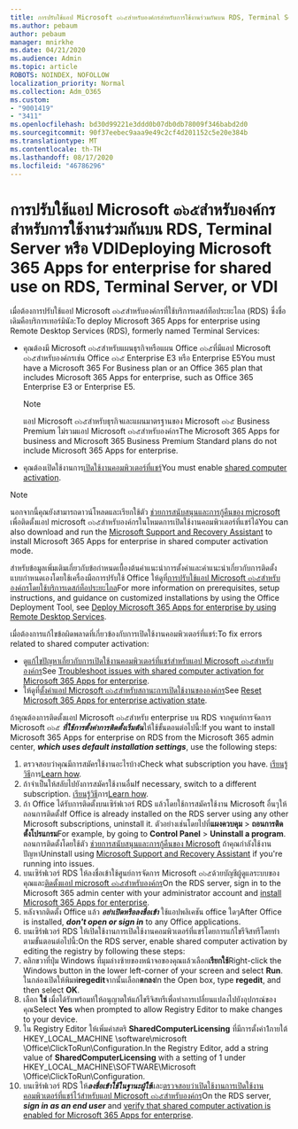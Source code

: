 ```yaml
---
title: การปรับใช้แอป Microsoft ๓๖๕สำหรับองค์กรสำหรับการใช้งานร่วมกันบน RDS, Terminal Server หรือ VDI
ms.author: pebaum
author: pebaum
manager: mnirkhe
ms.date: 04/21/2020
ms.audience: Admin
ms.topic: article
ROBOTS: NOINDEX, NOFOLLOW
localization_priority: Normal
ms.collection: Adm_O365
ms.custom:
- "9001419"
- "3411"
ms.openlocfilehash: bd30d99221e3ddd0b07db0db78009f346babd2d0
ms.sourcegitcommit: 90f37eebec9aaa9e49c2cf4d201152c5e20e384b
ms.translationtype: MT
ms.contentlocale: th-TH
ms.lasthandoff: 08/17/2020
ms.locfileid: "46786296"
---
```

# <a name="deploying-microsoft-365-apps-for-enterprise-for-shared-use-on-rds-terminal-server-or-vdi"></a><span data-ttu-id="ef7b4-102">การปรับใช้แอป Microsoft ๓๖๕สำหรับองค์กรสำหรับการใช้งานร่วมกันบน RDS, Terminal Server หรือ VDI</span><span class="sxs-lookup"><span data-stu-id="ef7b4-102">Deploying Microsoft 365 Apps for enterprise for shared use on RDS, Terminal Server, or VDI</span></span>

<span data-ttu-id="ef7b4-103">เมื่อต้องการปรับใช้แอป Microsoft ๓๖๕สำหรับองค์กรที่ใช้บริการเดสก์ท็อประยะไกล (RDS) ซึ่งชื่อเดิมคือบริการเทอร์มินัล:</span><span class="sxs-lookup"><span data-stu-id="ef7b4-103">To deploy Microsoft 365 Apps for enterprise using Remote Desktop Services (RDS), formerly named Terminal Services:</span></span>
- <span data-ttu-id="ef7b4-104">คุณต้องมี Microsoft ๓๖๕สำหรับแผนธุรกิจหรือแผน Office ๓๖๕ที่มีแอป Microsoft ๓๖๕สำหรับองค์กรเช่น Office ๓๖๕ Enterprise E3 หรือ Enterprise E5</span><span class="sxs-lookup"><span data-stu-id="ef7b4-104">You must have a Microsoft 365 For Business plan or an Office 365 plan that includes Microsoft 365 Apps for enterprise, such as Office 365 Enterprise E3 or Enterprise E5.</span></span>
   > [!NOTE] 
   > <span data-ttu-id="ef7b4-105">แอป Microsoft ๓๖๕สำหรับธุรกิจและแผนมาตรฐานของ Microsoft ๓๖๕ Business Premium ไม่รวมแอป Microsoft ๓๖๕สำหรับองค์กร</span><span class="sxs-lookup"><span data-stu-id="ef7b4-105">The Microsoft 365 Apps for business and Microsoft 365 Business Premium Standard plans do not include Microsoft 365 Apps for enterprise.</span></span>
- <span data-ttu-id="ef7b4-106">คุณต้องเปิดใช้งานการ[เปิดใช้งานคอมพิวเตอร์ที่แชร์](https://docs.microsoft.com/DeployOffice/overview-shared-computer-activation)</span><span class="sxs-lookup"><span data-stu-id="ef7b4-106">You must enable [shared computer activation](https://docs.microsoft.com/DeployOffice/overview-shared-computer-activation).</span></span>

> [!NOTE]
> <span data-ttu-id="ef7b4-107">นอกจากนี้คุณยังสามารถดาวน์โหลดและเรียกใช้ตัว [ช่วยการสนับสนุนและการกู้คืนของ microsoft](https://aka.ms/SaRA_OfficeSCA_M365Portal) เพื่อติดตั้งแอป microsoft ๓๖๕สำหรับองค์กรในโหมดการเปิดใช้งานคอมพิวเตอร์ที่แชร์ได้</span><span class="sxs-lookup"><span data-stu-id="ef7b4-107">You can also download and run the [Microsoft Support and Recovery Assistant](https://aka.ms/SaRA_OfficeSCA_M365Portal) to install Microsoft 365 Apps for enterprise in shared computer activation mode.</span></span>

<span data-ttu-id="ef7b4-108">สำหรับข้อมูลเพิ่มเติมเกี่ยวกับข้อกำหนดเบื้องต้นคำแนะนำการตั้งค่าและคำแนะนำเกี่ยวกับการติดตั้งแบบกำหนดเองโดยใช้เครื่องมือการปรับใช้ Office ให้ดูที่[การปรับใช้แอป Microsoft ๓๖๕สำหรับองค์กรโดยใช้บริการเดสก์ท็อประยะไกล](https://docs.microsoft.com/DeployOffice/deploy-microsoft-365-apps-remote-desktop-services)</span><span class="sxs-lookup"><span data-stu-id="ef7b4-108">For more information on prerequisites, setup instructions, and guidance on customized installations by using the Office Deployment Tool, see [Deploy Microsoft 365 Apps for enterprise by using Remote Desktop Services](https://docs.microsoft.com/DeployOffice/deploy-microsoft-365-apps-remote-desktop-services).</span></span>

<span data-ttu-id="ef7b4-109">เมื่อต้องการแก้ไขข้อผิดพลาดที่เกี่ยวข้องกับการเปิดใช้งานคอมพิวเตอร์ที่แชร์:</span><span class="sxs-lookup"><span data-stu-id="ef7b4-109">To fix errors related to shared computer activation:</span></span>
- <span data-ttu-id="ef7b4-110">ดู[แก้ไขปัญหาเกี่ยวกับการเปิดใช้งานคอมพิวเตอร์ที่แชร์สำหรับแอป Microsoft ๓๖๕สำหรับองค์กร](https://docs.microsoft.com/DeployOffice/troubleshoot-shared-computer-activation)</span><span class="sxs-lookup"><span data-stu-id="ef7b4-110">See [Troubleshoot issues with shared computer activation for Microsoft 365 Apps for enterprise](https://docs.microsoft.com/DeployOffice/troubleshoot-shared-computer-activation).</span></span>
- <span data-ttu-id="ef7b4-111">ให้ดูที่[ตั้งค่าแอป Microsoft ๓๖๕สำหรับสถานะการเปิดใช้งานขององค์กร](https://go.microsoft.com/fwlink/?linkid=2109218)</span><span class="sxs-lookup"><span data-stu-id="ef7b4-111">See [Reset Microsoft 365 Apps for enterprise activation state](https://go.microsoft.com/fwlink/?linkid=2109218).</span></span>

<span data-ttu-id="ef7b4-112">ถ้าคุณต้องการติดตั้งแอป Microsoft ๓๖๕สำหรับ enterprise บน RDS จากศูนย์การจัดการ Microsoft ๓๖๕ ***ที่ใช้การตั้งค่าการติดตั้งเริ่มต้น***ให้ใช้ขั้นตอนต่อไปนี้:</span><span class="sxs-lookup"><span data-stu-id="ef7b4-112">If you want to install Microsoft 365 Apps for enterprise on RDS from the Microsoft 365 admin center, ***which uses default installation settings***, use the following steps:</span></span>

1.    <span data-ttu-id="ef7b4-113">ตรวจสอบว่าคุณมีการสมัครใช้งานอะไรบ้าง</span><span class="sxs-lookup"><span data-stu-id="ef7b4-113">Check what subscription you have.</span></span> <span data-ttu-id="ef7b4-114">[เรียนรู้วิธี](https://docs.microsoft.com/microsoft-365/admin/admin-overview/what-subscription-do-i-have)การ</span><span class="sxs-lookup"><span data-stu-id="ef7b4-114">[Learn how](https://docs.microsoft.com/microsoft-365/admin/admin-overview/what-subscription-do-i-have).</span></span>
2.    <span data-ttu-id="ef7b4-115">ถ้าจำเป็นให้สลับไปยังการสมัครใช้งานอื่น</span><span class="sxs-lookup"><span data-stu-id="ef7b4-115">If necessary, switch to a different subscription.</span></span> <span data-ttu-id="ef7b4-116">[เรียนรู้วิธี](https://docs.microsoft.com/microsoft-365/commerce/subscriptions/switch-to-a-different-plan)การ</span><span class="sxs-lookup"><span data-stu-id="ef7b4-116">[Learn how](https://docs.microsoft.com/microsoft-365/commerce/subscriptions/switch-to-a-different-plan).</span></span>
3.    <span data-ttu-id="ef7b4-117">ถ้า Office ได้รับการติดตั้งบนเซิร์ฟเวอร์ RDS แล้วโดยใช้การสมัครใช้งาน Microsoft อื่นๆให้ถอนการติดตั้ง</span><span class="sxs-lookup"><span data-stu-id="ef7b4-117">If Office is already installed on the RDS server using any other Microsoft subscriptions, uninstall it.</span></span> <span data-ttu-id="ef7b4-118">ตัวอย่างเช่นโดยไปที่**แผงควบคุม**  >  **ถอนการติดตั้งโปรแกรม**</span><span class="sxs-lookup"><span data-stu-id="ef7b4-118">For example, by going to **Control Panel** > **Uninstall a program**.</span></span> <span data-ttu-id="ef7b4-119">ถอนการติดตั้งโดยใช้ตัว [ช่วยการสนับสนุนและการกู้คืนของ Microsoft](https://aka.ms/SARA-OfficeUninstall-Alchemy) ถ้าคุณกำลังใช้งานปัญหา</span><span class="sxs-lookup"><span data-stu-id="ef7b4-119">Uninstall using [Microsoft Support and Recovery Assistant](https://aka.ms/SARA-OfficeUninstall-Alchemy) if you're running into issues.</span></span>
4.    <span data-ttu-id="ef7b4-120">บนเซิร์ฟเวอร์ RDS ให้ลงชื่อเข้าใช้ศูนย์การจัดการ Microsoft ๓๖๕ด้วยบัญชีผู้ดูแลระบบของคุณและ[ติดตั้งแอป microsoft ๓๖๕สำหรับองค์กร](https://portal.office.com/OLS/MySoftware.aspx)</span><span class="sxs-lookup"><span data-stu-id="ef7b4-120">On the RDS server, sign in to the Microsoft 365 admin center with your administrator account and [install Microsoft 365 Apps for enterprise](https://portal.office.com/OLS/MySoftware.aspx).</span></span>
5.    <span data-ttu-id="ef7b4-121">หลังจากติดตั้ง Office แล้ว ***อย่าเปิดหรือลงชื่อเข้า*** ใช้แอปพลิเคชัน office ใดๆ</span><span class="sxs-lookup"><span data-stu-id="ef7b4-121">After Office is installed, ***don't open or sign in*** to any Office applications.</span></span>
6.    <span data-ttu-id="ef7b4-122">บนเซิร์ฟเวอร์ RDS ให้เปิดใช้งานการเปิดใช้งานคอมพิวเตอร์ที่แชร์โดยการแก้ไขรีจิสทรีโดยทำตามขั้นตอนต่อไปนี้:</span><span class="sxs-lookup"><span data-stu-id="ef7b4-122">On the RDS server, enable shared computer activation by editing the registry by following these steps:</span></span>
   1. <span data-ttu-id="ef7b4-123">คลิกขวาที่ปุ่ม Windows ที่มุมล่างซ้ายของหน้าจอของคุณแล้วเลือก**เรียกใช้**</span><span class="sxs-lookup"><span data-stu-id="ef7b4-123">Right-click the Windows button in the lower left-corner of your screen and select **Run**.</span></span> <span data-ttu-id="ef7b4-124">ในกล่องเปิดให้พิมพ์**regedit**จากนั้นเลือก**ตกลง**</span><span class="sxs-lookup"><span data-stu-id="ef7b4-124">In the Open box, type **regedit**, and then select **OK**.</span></span>
   2. <span data-ttu-id="ef7b4-125">เลือก **ใช่** เมื่อได้รับพร้อมท์ให้อนุญาตให้แก้ไขรีจิสทรีเพื่อทำการเปลี่ยนแปลงไปยังอุปกรณ์ของคุณ</span><span class="sxs-lookup"><span data-stu-id="ef7b4-125">Select **Yes** when prompted to allow Registry Editor to make changes to your device.</span></span>
   3. <span data-ttu-id="ef7b4-126">ใน Registry Editor ให้เพิ่มค่าสตริ **SharedComputerLicensing** ที่มีการตั้งค่า1ภายใต้ HKEY_LOCAL_MACHINE \software\microsoft \Office\ClickToRun\Configuration.</span><span class="sxs-lookup"><span data-stu-id="ef7b4-126">In the Registry Editor, add a string value of **SharedComputerLicensing** with a setting of 1 under HKEY_LOCAL_MACHINE\SOFTWARE\Microsoft \Office\ClickToRun\Configuration.</span></span>
   4. <span data-ttu-id="ef7b4-127">บนเซิร์ฟเวอร์ RDS ให้***ลงชื่อเข้าใช้ในฐานะผู้ใช้***และ[ตรวจสอบว่าเปิดใช้งานการเปิดใช้งานคอมพิวเตอร์ที่แชร์ไว้สำหรับแอป Microsoft ๓๖๕สำหรับองค์กร](https://docs.microsoft.com/DeployOffice/troubleshoot-shared-computer-activation#verify-that-activation-for-microsoft-365-apps-succeeded)</span><span class="sxs-lookup"><span data-stu-id="ef7b4-127">On the RDS server, ***sign in as an end user*** and [verify that shared computer activation is enabled for Microsoft 365 Apps for enterprise](https://docs.microsoft.com/DeployOffice/troubleshoot-shared-computer-activation#verify-that-activation-for-microsoft-365-apps-succeeded).</span></span>


